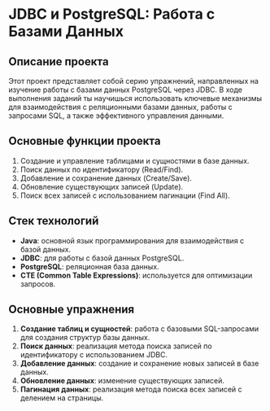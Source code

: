 # JDBC и PostgreSQL: Работа с Базами Данных

## Описание проекта
Этот проект представляет собой серию упражнений, направленных на изучение работы с базами данных PostgreSQL через JDBC. В ходе выполнения заданий ты научишься использовать ключевые механизмы для взаимодействия с реляционными базами данных, работы с запросами SQL, а также эффективного управления данными.

## Основные функции проекта
1. Создание и управление таблицами и сущностями в базе данных.
2. Поиск данных по идентификатору (Read/Find).
3. Добавление и сохранение данных (Create/Save).
4. Обновление существующих записей (Update).
5. Поиск всех записей с использованием пагинации (Find All).

## Стек технологий
- **Java**: основной язык программирования для взаимодействия с базой данных.
- **JDBC**: для работы с базой данных PostgreSQL.
- **PostgreSQL**: реляционная база данных.
- **CTE (Common Table Expressions)**: используется для оптимизации запросов.

## Основные упражнения
1. **Создание таблиц и сущностей**: работа с базовыми SQL-запросами для создания структур базы данных.
2. **Поиск данных**: реализация метода поиска записей по идентификатору с использованием JDBC.
3. **Добавление данных**: создание и сохранение новых записей в базе данных.
4. **Обновление данных**: изменение существующих записей.
5. **Пагинация данных**: реализация метода поиска всех записей с делением на страницы.
